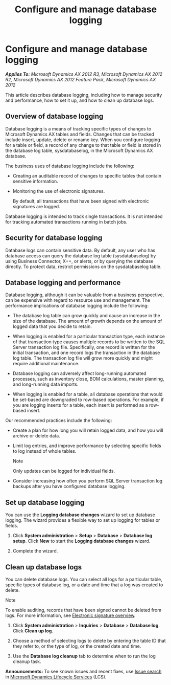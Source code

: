 ﻿---
title: Configure and manage database logging
TOCTitle: Configure and manage database logging
ms:assetid: d87a39d4-7cb5-439a-995a-9bd30fb4ffa6
ms:mtpsurl: https://technet.microsoft.com/en-us/library/Dd362089(v=AX.60)
ms:contentKeyID: 35133059
ms.date: 04/18/2014
mtps_version: v=AX.60
---

# Configure and manage database logging 


_**Applies To:** Microsoft Dynamics AX 2012 R3, Microsoft Dynamics AX 2012 R2, Microsoft Dynamics AX 2012 Feature Pack, Microsoft Dynamics AX 2012_

This article describes database logging, including how to manage security and performance, how to set it up, and how to clean up database logs.

## Overview of database logging

Database logging is a means of tracking specific types of changes to Microsoft Dynamics AX tables and fields. Changes that can be tracked include insert, update, delete or rename key. When you configure logging for a table or field, a record of any change to that table or field is stored in the database log table, sysdatabaselog, in the Microsoft Dynamics AX database.

The business uses of database logging include the following:

  - Creating an auditable record of changes to specific tables that contain sensitive information.

  - Monitoring the use of electronic signatures.
    
    By default, all transactions that have been signed with electronic signatures are logged.

Database logging is intended to track single transactions. It is not intended for tracking automated transactions running in batch jobs.

## Security for database logging

Database logs can contain sensitive data. By default, any user who has database access can query the database log table (sysdatabaselog) by using Business Connector, X++, or alerts, or by querying the database directly. To protect data, restrict permissions on the sysdatabaselog table.

## Database logging and performance

Database logging, although it can be valuable from a business perspective, can be expensive with regard to resource use and management. The performance implications of database logging include the following:

  - The database log table can grow quickly and cause an increase in the size of the database. The amount of growth depends on the amount of logged data that you decide to retain.

  - When logging is enabled for a particular transaction type, each instance of that transaction type causes multiple records to be written to the SQL Server transaction log file. Specifically, one record is written for the initial transaction, and one record logs the transaction in the database log table. The transaction log file will grow more quickly and might require additional maintenance.

  - Database logging can adversely affect long-running automated processes, such as inventory close, BOM calculations, master planning, and long-running data imports.

  - When logging is enabled for a table, all database operations that would be set-based are downgraded to row-based operations. For example, if you are logging inserts for a table, each insert is performed as a row-based insert.

Our recommended practices include the following:

  - Create a plan for how long you will retain logged data, and how you will archive or delete data.

  - Limit log entries, and improve performance by selecting specific fields to log instead of whole tables.
    

    > [!NOTE]
    > <P>Only updates can be logged for individual fields.</P>



  - Consider increasing how often you perform SQL Server transaction log backups after you have configured database logging.

## Set up database logging

You can use the **Logging database changes** wizard to set up database logging. The wizard provides a flexible way to set up logging for tables or fields.

1.  Click **System administration** \> **Setup** \> **Database** \> **Database log setup**. Click **New** to start the **Logging database changes** wizard.

2.  Complete the wizard.

## Clean up database logs

You can delete database logs. You can select all logs for a particular table, specific types of database log, or a date and time that a log was created to delete.


> [!NOTE]
> <P>To enable auditing, records that have been signed cannot be deleted from logs. For more information, see <A href="electronic-signature-overview.md">Electronic signature overview</A>.</P>



1.  Click **System administration** \> **Inquiries** \> **Database** \> **Database log**. Click **Clean up log**.

2.  Choose a method of selecting logs to delete by entering the table ID that they refer to, or the type of log, or the created date and time.

3.  Use the **Database log cleanup** tab to determine when to run the log cleanup task.

  
**Announcements:** To see known issues and recent fixes, use [Issue search](http://go.microsoft.com/fwlink/?linkid=389258) in [Microsoft Dynamics Lifecycle Services](http://go.microsoft.com/fwlink/?linkid=306505) (LCS).

